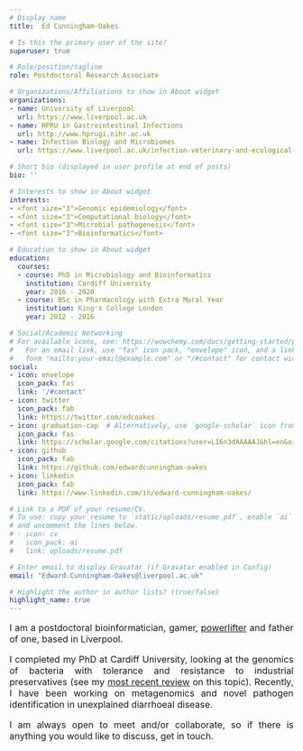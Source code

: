 ```yaml
---
# Display name
title:  Ed Cunningham-Oakes

# Is this the primary user of the site?
superuser: true

# Role/position/tagline
role: Postdoctoral Research Associate

# Organizations/Affiliations to show in About widget
organizations:
- name: University of Liverpool
  url: https://www.liverpool.ac.uk
- name: HPRU in Gastrointestinal Infections
  url: http://www.hprugi.nihr.ac.uk
- name: Infection Biology and Microbiomes
  url: https://www.liverpool.ac.uk/infection-veterinary-and-ecological-sciences/about/

# Short bio (displayed in user profile at end of posts)
bio: ''

# Interests to show in About widget
interests:
- <font size="3">Genomic epidemiology</font>
- <font size="3">Computational biology</font>
- <font size="3">Microbial pathogenesis</font>
- <font size="3">Bioinformatics</font>

# Education to show in About widget
education:
  courses:
  - course: PhD in Microbiology and Bioinformatics
    institution: Cardiff University
    year: 2016 - 2020
  - course: BSc in Pharmacology with Extra Mural Year
    institution: King's College London
    year: 2012 - 2016

# Social/Academic Networking
# For available icons, see: https://wowchemy.com/docs/getting-started/page-builder/#icons
#   For an email link, use "fas" icon pack, "envelope" icon, and a link in the
#   form "mailto:your-email@example.com" or "/#contact" for contact widget.
social:
- icon: envelope
  icon_pack: fas
  link: '/#contact'
- icon: twitter
  icon_pack: fab
  link: https://twitter.com/edcoakes
- icon: graduation-cap  # Alternatively, use `google-scholar` icon from `ai` icon pack
  icon_pack: fas
  link: https://scholar.google.com/citations?user=LI6n3dAAAAAJ&hl=en&oi=ao
- icon: github
  icon_pack: fab
  link: https://github.com/edwardcunningham-oakes
- icon: linkedin
  icon_pack: fab
  link: https://www.linkedin.com/in/edward-cunningham-oakes/

# Link to a PDF of your resume/CV.
# To use: copy your resume to `static/uploads/resume.pdf`, enable `ai` icons in `params.toml`, 
# and uncomment the lines below.
# - icon: cv
#   icon_pack: ai
#   link: uploads/resume.pdf

# Enter email to display Gravatar (if Gravatar enabled in Config)
email: "Edward.Cunningham-Oakes@liverpool.ac.uk"

# Highlight the author in author lists? (true/false)
highlight_name: true
---
```

<div style="text-align: justify;"><font size="3">

I am a postdoctoral bioinformatician,  gamer,  [powerlifter](https://www.openpowerlifting.org/m/welshpa/1801/by-ipf-points) and father of one, based in Liverpool.

I completed my PhD at Cardiff University, looking at the genomics of bacteria with tolerance and resistance to industrial preservatives (see my [most recent review](https://doi.org/10.1093/femsle/fnaa010) on this topic). Recently, I have been working on metagenomics and novel pathogen identification in unexplained diarrhoeal disease.

I am always open to meet and/or collaborate, so if there is anything you would like to discuss, get in touch.</div></font>
